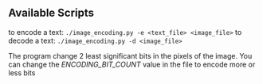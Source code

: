 ## Available Scripts
to encode a text:
`./image_encoding.py -e <text_file> <image_file>`
to decode a text:
`./image_encoding.py -d <image_file>`

The program change 2 least significant bits in the pixels of the image.
You can change the *ENCODING_BIT_COUNT* value in the file to encode more or less bits
